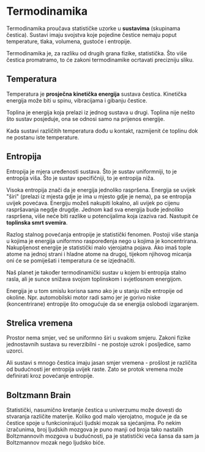 # Termodinamika

Termodinamika proučava statističke uzorke u **sustavima** (skupinama čestica). Sustavi imaju svojstva koje pojedine čestice nemaju poput temperature, tlaka, volumena, gustoće i entropije.

Termodinamika je, za razliku od drugih grana fizike, statistička. Što više čestica promatramo, to će zakoni termodinamike ocrtavati precizniju sliku.

## Temperatura

Temperatura je **prosječna kinetička energija** sustava čestica. Kinetička energija može biti u spinu, vibracijama i gibanju čestice.

Toplina je energija koja prelazi iz jednog sustava u drugi. Toplina nije nešto što sustav posjeduje, ona se odnosi samo na prijenos energije.

Kada sustavi različitih temperatura dođu u kontakt, razmijenit će toplinu dok ne postanu iste temperature.

## Entropija

Entropija je mjera uređenosti sustava. Što je sustav uniformniji, to je entropija viša. Što je sustav specifičniji, to je entropija niža.

Visoka entropija znači da je energija jednoliko raspršena. Energija se uvijek "širi" (prelazi iz mjesta gdje je ima u mjesto gdje je nema), pa se entropija uvijek povećava. Energiju možeš nakupiti lokalno, ali uvijek po cijenu raspršavanja negdje drugdje. Jednom kad sva energija bude jednoliko raspršena, više neće biti razlike u potencijalima koja izaziva rad. Nastupit će **toplinska smrt svemira**.

Razlog stalnog povećanja entropije je statistički fenomen. Postoji više stanja u kojima je energija uniformno raspoređenja nego u kojima je koncentrirana. Nakupljenost energije je statistički malo vjerojatna pojava. Ako imaš tople atome na jednoj strani i hladne atome na drugoj, tijekom njihovog micanja oni će se pomiješati i temperatura će se izjednačiti.

Naš planet je također termodinamički sustav u kojem bi entropija stalno rasla, ali je sunce snižava svojom toplinskom i svjetlosnom energijom.

Energija je u tom smislu korisna samo ako je u stanju niže entropije od okoline. Npr. automobilski motor radi samo jer je gorivo niske (koncentrirane) entropije što omogućuje da se energija oslobodi izgaranjem.

## Strelica vremena

Prostor nema smjer, već se uniformno širi u svakom smjeru. Zakoni fizike jednostavnih sustava su reverzibilni - ne postoje uzrok i posljedice, samo uzorci.

Ali sustavi s mnogo čestica imaju jasan smjer vremena - prošlost je različita od budućnosti jer entropija uvijek raste. Zato se protok vremena može definirati kroz povećanje entropije.

## Boltzmann Brain

Statistički, nasumično kretanje čestica u univerzumu može dovesti do stvaranja različite materije. Koliko god malo vjerojatno, moguće je da se čestice spoje u funkcionirajući ljudski mozak sa sjećanjima. Po nekim izračunima, broj  ljudskih mozgova je puno manji od broja tako nastalih Boltzmannovih mozgova u budućnosti, pa je statistički veća šansa da sam ja Boltzmannov mozak nego ljudsko biće.
